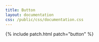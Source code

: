 ```yaml
---
title: Button
layout: documentation
css: /public/css/documentation.css
---
```


{% include patch.html patch="button" %}

